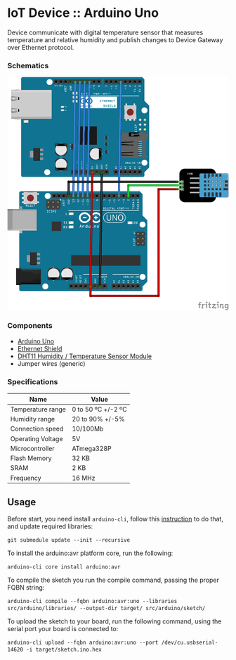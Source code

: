 # IoT Device :: Arduino Uno

Device communicate with digital temperature sensor that measures temperature and relative humidity and publish changes
to Device Gateway over Ethernet protocol.

### Schematics

![breadboard](https://raw.githubusercontent.com/vitalibo/distributed-iot-analytics/assets/iot-device/ArduinoUno_Breadboard.png)

### Components

- [Arduino Uno](https://store.arduino.cc/arduino-uno-rev3)
- [Ethernet Shield](https://www.arduino.cc/en/Main/ArduinoEthernetShieldV1)
- [DHT11 Humidity / Temperature Sensor Module](https://www.itead.cc/wiki/DHT11_Humidity_Temperature_Sensor_Brick)
- Jumper wires (generic)

### Specifications

| Name | Value |
|---|---|
| Temperature range | 0 to 50 ºC +/-2 ºC |
| Humidity range | 20 to 90% +/-5% |
| Connection speed | 10/100Mb |
| Operating Voltage | 5V |
| Microcontroller | ATmega328P |
| Flash Memory | 32 KB |
| SRAM | 2 KB |
| Frequency | 16 MHz |

## Usage

Before start, you need install `arduino-cli`, follow
this [instruction](https://arduino.github.io/arduino-cli/latest/installation/) to do that,
and update required libraries:

```shell
git submodule update --init --recursive
```

To install the arduino:avr platform core, run the following:

```shell
arduino-cli core install arduino:avr
```

To compile the sketch you run the compile command, passing the proper FQBN string:

```shell
arduino-cli compile --fqbn arduino:avr:uno --libraries src/arduino/libraries/ --output-dir target/ src/arduino/sketch/
```

To upload the sketch to your board, run the following command, using the serial port your board is connected to:

```shell
arduino-cli upload --fqbn arduino:avr:uno --port /dev/cu.usbserial-14620 -i target/sketch.ino.hex
```
